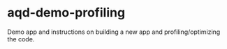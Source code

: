# aqd-demo-profiling
Demo app and instructions on building a new app and profiling/optimizing the code.
